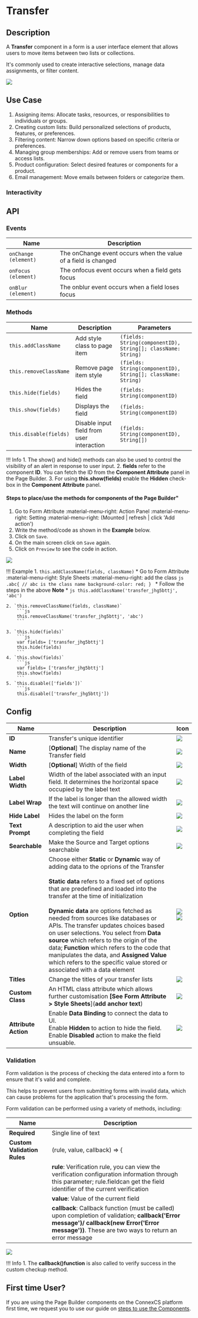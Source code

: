 # Transfer

## Description

A **Transfer** component in a form is a user interface element that allows users to move items between two lists or collections.

It's commonly used to create interactive selections, manage data assignments, or filter content.

<img src= "/apps/components/img/transfer.png">

## Use Case

1. Assigning items: Allocate tasks, resources, or responsibilities to individuals or groups.
2. Creating custom lists: Build personalized selections of products, features, or preferences.
3. Filtering content: Narrow down options based on specific criteria or preferences.
4. Managing group memberships: Add or remove users from teams or access lists.
5. Product configuration: Select desired features or components for a product.
6. Email management: Move emails between folders or categorize them.

### Interactivity

## API

### Events

| **Name**| **Description**|
|---------|----------------|
|`onChange (element)`| The onChange event occurs when the value of a field is changed|
|`onFocus (element)`| The onfocus event occurs when a field gets focus|
|`onBlur (element)`| The onblur event occurs when a field loses focus|

### Methods

| **Name**| **Description**|**Parameters**|
|---------|----------------|--------------|
|`this.addClassName`|Add style class to page item|`(fields: String(componentID), String[]; className: String)`|
|`this.removeClassName`|Remove page item style|`(fields: String(componentID), String[]; className: String)`|
|`this.hide(fields)`|Hides the field|`(fields: String(componentID)`|
|`this.show(fields)`|Displays the field|`(fields: String(componentID)`|
|`this.disable(fields)`| Disable input field from user interaction|`(fields: String(componentID), String[])`|

!!! Info
    1. The show() and hide() methods can also be used to control the visibility of an alert in response to user input.
    2. **fields** refer to the component **ID**. You can fetch the ID from the **Component Attribute** panel in the Page Builder.
    3. For using **this.show(fields)** enable the **Hidden** check-box in the **Component Attribute** panel.

#### Steps to place/use the methods for components of the Page Builder"

1. Go to Form Attribute :material-menu-right: Action Panel :material-menu-right: Setting :material-menu-right: (Mounted | refresh | click 'Add action')
2. Write the method/code as shown in the **Example** below.
3. Click on `Save`.
4. On the main screen click on `Save` again.
5. Click on `Preview` to see the code in action.
<img src= "/apps/components/img/alert1.png">

!!! Example
    1. `this.addClassName(fields, className)`
       * Go to Form Attribute :material-menu-right: Style Sheets :material-menu-right: add the class
        ```js
        .abc{ // abc is the class name
        background-color: red;
        }
        ```
       * Follow the steps in the above **Note**
       * ```js
         this.addClassName('transfer_jhg5bttj', 'abc')
         ```

    2. `this.removeClassName(fields, className)`
        ```js
        this.removeClassName('transfer_jhg5bttj', 'abc')
        ```
    
    3. `this.hide(fields)`
        ```js
        var fields= ['transfer_jhg5bttj']
        this.hide(fields)
        ```
    4. `this.show(fields)`
        ```js
        var fields= ['transfer_jhg5bttj']
        this.show(fields)
        ```
    5. `this.disable(['fields'])`
        ```js
        this.disable(['transfer_jhg5bttj'])

## Config

| **Name**|**Description**|**Icon**|
|---------|---------------|--------|
|**ID**| Transfer's unique identifier|<img src= "/apps/components/img/input_id.png">|
|**Name**| [**Optional**] The display name of the Transfer field|<img src= "/apps/components/img/checkbox_name.png">|
|**Width**| [**Optional**] Width of the field|<img src= "/apps/components/img/input_width.png">|
|**Label Width**|Width of the label associated with an input field. It determines the horizontal space occupied by the label text|<img src= "/apps/components/img/input_labelwidth1.png">|
|**Label Wrap**| If the label is longer than the allowed width the text will continue on another line|<img src= "/apps/components/img/input_labelwrap1.png">|
|**Hide Label**| Hides the label on the form|<img src= "/apps/components/img/input_hidelabel.png">|
|**Text Prompt**| A description to aid the user when completing the field|<img src= "/apps/components/img/input_textprompt.png">|
|**Searchable**| Make the Source and Target options searchable|<img src= "/apps/components/img/transfer_searchable.png">|
|**Option**|Choose either **Static** or **Dynamic** way of adding data to the oprions of the Transfer <br><br>**Static data** refers to a fixed set of options that are predefined and loaded into the transfer at the time of initialization</br></br> **Dynamic data** are options fetched as needed from sources like databases or APIs. The transfer updates choices based on user selections. You select from **Data source** which refers to the origin of the data; **Function** which refers to the code that manipulates the data, and **Assigned Value** which refers to the specific value stored or associated with a data element|<img src= "/apps/components/img/checkbox_static.png"> <img src= "/apps/components/img/checkbox_dynamic.png">|
|**Titles**|Change the titles of your transfer lists|<img src= "/apps/components/img/transfer_titles.png">|
|**Custom Class**| An HTML class attribute which allows further customisation **[See Form Attribute > Style Sheets**](**add anchor text**)|<img src= "/apps/components/img/input_customclass.png">|
|**Attribute Action**|Enable **Data Binding** to connect the data to UI. <br> Enable **Hidden** to action to hide the field. <br> Enable **Disabled** action to make the field unsuable.|<img src= "/apps/components/img/transfer_attributeaction.png">|

### Validation

Form validation is the process of checking the data entered into a form to ensure that it's valid and complete.

This helps to prevent users from submitting forms with invalid data, which can cause problems for the application that's processing the form.

Form validation can be performed using a variety of methods, including:

| **Name**| **Description**|
|---------|----------------|
| **Required**| Single line of text|
|**Custom Validation Rules**|(rule, value, callback) => {|
||**rule**: Verification rule, you can view the verification configuration information through this parameter; rule.fieldcan get the field identifier of the current verification|
||**value**: Value of the current field|
||**callback**: Callback function (must be called) upon completion of validation; **callback('Error message')/ callback(new Error('Error message'))**. These are two ways to return an error message|

<img src= "/apps/components/img/cascader_validation.png">

!!! Info
    1. The **callback()function** is also called to verify success in the custom checkup method.

## First time User?

If you are using the Page Builder components on the ConnexCS platform first time, we request you to use our guide on <a href="https://bani-appsection--connexcs-docs.netlify.app/apps/page-builder/#steps-to-use-components-in-the-page-builder" target="_blank">steps to use the Components</a>.
